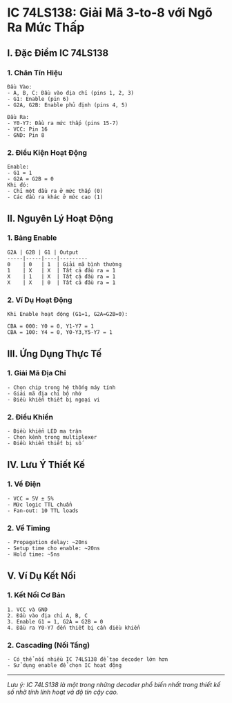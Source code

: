# IC 74LS138: Giải Mã 3-to-8 với Ngõ Ra Mức Thấp

## I. Đặc Điểm IC 74LS138

### 1. Chân Tín Hiệu
```
Đầu Vào:
- A, B, C: Đầu vào địa chỉ (pins 1, 2, 3)
- G1: Enable (pin 6)
- G2A, G2B: Enable phủ định (pins 4, 5)

Đầu Ra:
- Y0-Y7: Đầu ra mức thấp (pins 15-7)
- VCC: Pin 16
- GND: Pin 8
```

### 2. Điều Kiện Hoạt Động
```
Enable:
- G1 = 1
- G2A = G2B = 0
Khi đó:
- Chỉ một đầu ra ở mức thấp (0)
- Các đầu ra khác ở mức cao (1)
```

## II. Nguyên Lý Hoạt Động

### 1. Bảng Enable
```
G2A | G2B | G1 | Output
-----|-----|----|---------
0    | 0   | 1  | Giải mã bình thường
1    | X   | X  | Tất cả đầu ra = 1
X    | 1   | X  | Tất cả đầu ra = 1
X    | X   | 0  | Tất cả đầu ra = 1
```

### 2. Ví Dụ Hoạt Động
```
Khi Enable hoạt động (G1=1, G2A=G2B=0):

CBA = 000: Y0 = 0, Y1-Y7 = 1
CBA = 100: Y4 = 0, Y0-Y3,Y5-Y7 = 1
```

## III. Ứng Dụng Thực Tế

### 1. Giải Mã Địa Chỉ
```
- Chọn chip trong hệ thống máy tính
- Giải mã địa chỉ bộ nhớ
- Điều khiển thiết bị ngoại vi
```

### 2. Điều Khiển
```
- Điều khiển LED ma trận
- Chọn kênh trong multiplexer
- Điều khiển thiết bị số
```

## IV. Lưu Ý Thiết Kế

### 1. Về Điện
```
- VCC = 5V ± 5%
- Mức logic TTL chuẩn
- Fan-out: 10 TTL loads
```

### 2. Về Timing
```
- Propagation delay: ~20ns
- Setup time cho enable: ~20ns
- Hold time: ~5ns
```

## V. Ví Dụ Kết Nối

### 1. Kết Nối Cơ Bản
```
1. VCC và GND
2. Đầu vào địa chỉ A, B, C
3. Enable G1 = 1, G2A = G2B = 0
4. Đầu ra Y0-Y7 đến thiết bị cần điều khiển
```

### 2. Cascading (Nối Tầng)
```
- Có thể nối nhiều IC 74LS138 để tạo decoder lớn hơn
- Sử dụng enable để chọn IC hoạt động
```

---
*Lưu ý: IC 74LS138 là một trong những decoder phổ biến nhất trong thiết kế số nhờ tính linh hoạt và độ tin cậy cao.*